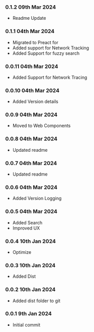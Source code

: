 ### 0.1.2 09th Mar 2024
- Readme Update

### 0.1.1 04th Mar 2024
- Migrated to Preact for 
- Added support for Network Tracking 
- Added Support for fuzzy search 
 

### 0.0.11 04th Mar 2024
- Added Support for Network Tracing

### 0.0.10 04th Mar 2024
- Added Version details

### 0.0.9 04th Mar 2024
- Moved to Web Components

### 0.0.8 04th Mar 2024
- Updated readme

### 0.0.7 04th Mar 2024
- Updated readme

### 0.0.6 04th Mar 2024
- Added Version Logging

### 0.0.5 04th Mar 2024
- Added Search
- Improved UX

### 0.0.4 10th Jan 2024
- Optimize

### 0.0.3 10th Jan 2024
- Added Dist

### 0.0.2 10th Jan 2024  
- Added dist folder to git

### 0.0.1 9th Jan 2024  
- Initial commit
